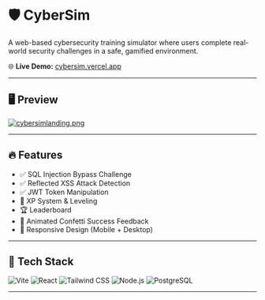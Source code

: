 # 🛡️ CyberSim

A web-based cybersecurity training simulator where users complete real-world security challenges in a safe, gamified environment.

🌐 **Live Demo:** [cybersim.vercel.app](https://cybersim.vercel.app)

---

## 🖥️ Preview

[![cybersimlanding.png](https://i.postimg.cc/gjqDbQcM/cybersimlanding.png)](https://postimg.cc/7Jh7gB27)

---

## 🔥 Features
- ✅ SQL Injection Bypass Challenge
- ✅ Reflected XSS Attack Detection
- ✅ JWT Token Manipulation
- 🎯 XP System & Leveling
- 🏆 Leaderboard
- 🎉 Animated Confetti Success Feedback
- 📱 Responsive Design (Mobile + Desktop)

---

## 🧰 Tech Stack
![Vite](https://img.shields.io/badge/Vite-646CFF?style=flat&logo=vite&logoColor=white)
![React](https://img.shields.io/badge/React-61DAFB?style=flat&logo=react&logoColor=white)
![Tailwind CSS](https://img.shields.io/badge/TailwindCSS-38B2AC?style=flat&logo=tailwind-css&logoColor=white)
![Node.js](https://img.shields.io/badge/Node.js-339933?style=flat&logo=node.js&logoColor=white)
![PostgreSQL](https://img.shields.io/badge/PostgreSQL-336791?style=flat&logo=postgresql&logoColor=white)

---
